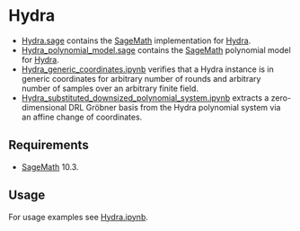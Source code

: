 # Hydra

- [Hydra.sage](./Hydra.sage) contains the [SageMath](https://www.sagemath.org/) implementation for [Hydra](https://doi.org/10.1007/978-3-031-30634-1_9).
- [Hydra_polynomial_model.sage](./Hydra_polynomial_model.sage) contains the [SageMath](https://www.sagemath.org/) polynomial model for [Hydra](https://doi.org/10.1007/978-3-031-30634-1_9).
- [Hydra_generic_coordinates.ipynb](./Hydra_generic_coordinates.ipynb) verifies that a Hydra instance is in generic coordinates for arbitrary number of rounds and arbitrary number of samples over an arbitrary finite field.
- [Hydra_substituted_downsized_polynomial_system.ipynb](./Hydra_substituted_downsized_polynomial_system.ipynb) extracts a zero-dimensional DRL Gröbner basis from the Hydra polynomial system via an affine change of coordinates.

## Requirements
- [SageMath](https://www.sagemath.org/) 10.3.

## Usage
For usage examples see [Hydra.ipynb](./Hydra.ipynb).
